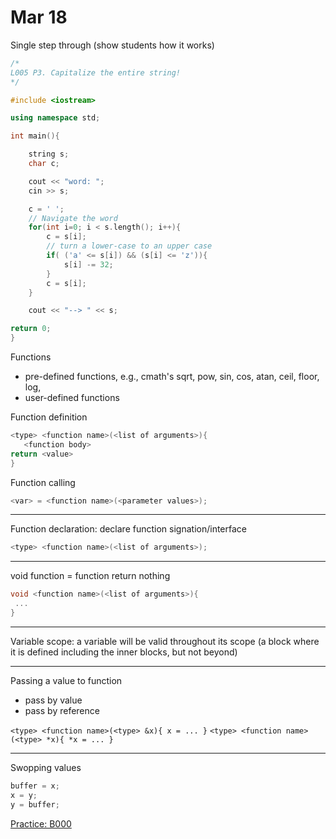# Mar 18

Single step through (show students how it works)

```c++
/*
L005 P3. Capitalize the entire string!
*/

#include <iostream>

using namespace std;

int main(){

	string s;
	char c;

	cout << "word: ";
	cin >> s;

    c = ' ';
	// Navigate the word
	for(int i=0; i < s.length(); i++){
        c = s[i];
		// turn a lower-case to an upper case
		if( ('a' <= s[i]) && (s[i] <= 'z')){
			s[i] -= 32;
		}
        c = s[i];
	}

	cout << "--> " << s;

return 0;
}
```

Functions
 * pre-defined functions, e.g., cmath's sqrt, pow, sin, cos, atan, ceil, floor, log, 
 * user-defined functions

Function definition
 ```c++
 <type> <function name>(<list of arguments>){
 	<function body>
 return <value>
 }
 ```

Function calling
```c++
<var> = <function name>(<parameter values>);
```

---

Function declaration: declare function signation/interface
```c++
<type> <function name>(<list of arguments>);
```

---

void function = function return nothing
```c++
void <function name>(<list of arguments>){
 ...
}
```

---

Variable scope: a variable will be valid throughout its scope (a block where it is defined including the inner blocks, but not beyond)

---
Passing a value to function
 * pass by value
 * pass by reference

```<type> <function name>(<type> &x){ x = ... }```
```<type> <function name>(<type> *x){ *x = ... }```

---
Swopping values
```c++
buffer = x;
x = y;
y = buffer;
```

[Practice: B000](https://autolab.en.kku.ac.th/courses/001203-s20/assessments/b000)


